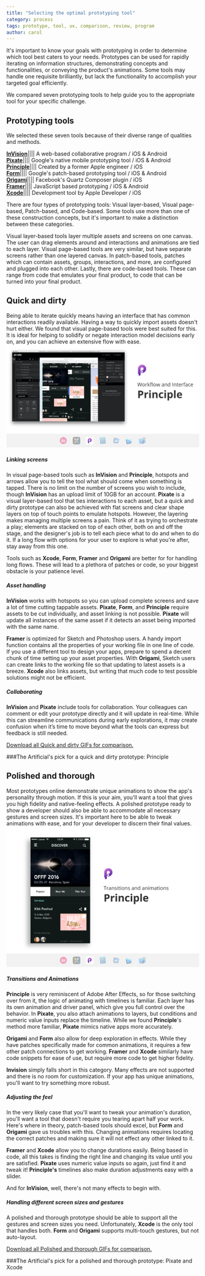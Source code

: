 ```yaml
---
title: "Selecting the optimal prototyping tool"
category: process
tags: prototype, tool, ux, comparison, review, program
author: carol
---
```


It's important to know your goals with prototyping in order to determine which tool best caters to your needs. Prototypes can be used for rapidly iterating on information structures, demonstrating concepts and functionalities, or conveying the product's animations. Some tools may handle one requisite brilliantly, but lack the functionality to accomplish your targeted goal efficiently.

We compared seven prototyping tools to help guide you to the appropriate tool for your specific challenge.

## Prototyping tools
We selected these seven tools because of their diverse range of qualities and methods.   

[**InVision**](www.invisionapp.com)|||| A web-based collaborative program / iOS & Android    
[**Pixate**](http://www.pixate.com/)||||  Google's native mobile prototyping tool / iOS & Android  
[**Principle**](www.principleformac.com)||||  Created by a former Apple engineer / iOS  
[**Form**](www.relativewave.com/form/)||||  Google's patch-based prototyping tool / iOS & Android    
[**Origami**](https://facebook.github.io/origami/)||||  Facebook's Quartz Composer plugin / iOS  
[**Framer**](framerjs.com)||||  JavaScript based prototyping / iOS & Android   
[**Xcode**](https://developer.apple.com/xcode/)||||   Development tool by Apple Developer / iOS


There are four types of prototyping tools: Visual layer-based, Visual page-based, Patch-based, and Code-based. Some tools use more than one of these construction concepts, but it's important to make a distinction between these categories. 

Visual layer-based tools layer multiple assets and screens on one canvas. The user can drag elements around and interactions and animations are tied to each layer. Visual page-based tools are very similar, but have separate screens rather than one layered canvas. In patch-based tools, patches which can contain assets, groups, interactions, and more, are configured and plugged into each other. Lastly, there are code-based tools. These can range from code that emulates your final product, to code that can be turned into your final product.

## Quick and dirty

Being able to iterate quickly means having an interface that has common interactions readily available. Having a way to quickly import assets doesn't hurt either. We found that visual page-based tools were best suited for this. It is ideal for helping to solidify or negate interaction model decisions early on, and you can achieve an extensive flow with ease.
![Workflow and Interface](2015-11-17-prototyping/test1.png)

##### Linking screens
In visual page-based tools such as **InVision** and **Principle**, hotspots and arrows allow you to tell the tool what should come when something is tapped. There is no limit on the number of screens you wish to include, though **InVision** has an upload limit of 10GB for an account. **Pixate** is a visual layer-based tool that ties interactions to each asset, but a quick and dirty prototype can also be achieved with flat screens and clear shape layers on top of touch points to emulate hotspots. However, the layering makes managing multiple screens a pain. Think of it as trying to orchestrate a play; elements are stacked on top of each other, both on and off the stage, and the designer's job is to tell each piece what to do and when to do it. If a long flow with options for your user to explore is what you're after, stay away from this one. 

Tools such as **Xcode**, **Form**, **Framer** and **Origami** are better for for handling long flows. These will lead to a plethora of patches or code, so your biggest obstacle is your patience level. 

##### Asset handling
**InVision** works with hotspots so you can upload complete screens and save a lot of time cutting tappable assets. **Pixate**, **Form**, and **Principle** require assets to be cut individually, and asset linking is not possible. **Pixate** will update all instances of the same asset if it detects an asset being imported with the same name. 

**Framer** is optimized for Sketch and Photoshop users. A handy import function contains all the properties of your working file in one line of code. If you use a different tool to design your apps, prepare to spend a decent chunk of time setting up your asset properties. With **Origami**, Sketch users can create links to the working file so that updating to latest assets is a breeze. **Xcode** also links assets, but writing that much code to test possible solutions might not be efficient.

##### Collaborating
**InVision** and **Pixate** include tools for collaboration. Your colleagues can comment or edit your prototype directly and it will update in real-time. While this can streamline communications during early explorations, it may create confusion when it’s time to move beyond what the tools can express but feedback is still needed.

[Download all Quick and dirty GIFs for comparison.](https://www.theartificial.nl)

###The Artificial's pick for a quick and dirty prototype: Principle


## Polished and thorough
Most prototypes online demonstrate unique animations to show the app's personality through motion. If this is your aim, you'll want a tool that gives you high fidelity and native-feeling effects.  A polished prototype ready to show a developer should also be able to accommodate all necessary gestures and screen sizes. It's important here to be able to tweak animations with ease, and for your developer to discern their final values.
![Transitions and Animations](2015-11-17-prototyping/test3.png)


##### Transitions and Animations
**Principle** is very reminiscent of Adobe After Effects, so for those switching over from it, the logic of animating with timelines is familiar. Each layer has its own animation and driver panel, which give you full control over the behavior. In **Pixate**, you also attach animations to layers, but conditions and numeric value inputs replace the timeline. While we found **Principle**'s method more familiar, **Pixate** mimics native apps more accurately.

**Origami** and **Form** also allow for deep exploration in effects. While they have patches specifically made for common animations, it requires a few other patch connections to get working. **Framer** and **Xcode** similarly have code snippets for ease of use, but require more code to get higher fidelity. 

**Invision** simply falls short in this category. Many effects are not supported and there is no room for customization. If your app has unique animations, you'll want to try something more robust.

##### Adjusting the feel
In the very likely case that you'll want to tweak your animation's duration, you'll want a tool that doesn't require you tearing apart half your work. Here's where in theory, patch-based tools should excel, but **Form** and **Origami** gave us troubles with this. Changing animations requires locating the correct patches and making sure it will not effect any other linked to it. 

**Framer** and **Xcode** allow you to change durations easily. Being based in code, all this takes is finding the right line and changing its value until you are satisfied. **Pixate** uses numeric value inputs so again, just find it and tweak it! **Principle's** timelines also make duration adjustments easy with a slider. 

And for **InVision**, well, there's not many effects to begin with.

##### Handling different screen sizes and gestures
A polished and thorough prototype should be able to support all the gestures and screen sizes you need. Unfortunately, **Xcode** is the only tool that handles both. **Form** and **Origami** supports multi-touch gestures, but not auto-layout.
 
[Download all Polished and thorough GIFs for comparison.](https://www.theartificial.nl)

###The Artificial's pick for a polished and thorough prototype: Pixate and Xcode

